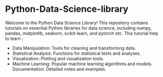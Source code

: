 # Python-Data-Science-library
Welcome to the Python Data Science Library! This repository contains tutorials on essential Python libraries for data science, including numpy, pandas, matplotlib, seaborn, scikit-learn, and pytorch etc. This tutorial help to learn :
* Data Manipulation: Tools for cleaning and transforming data.
* Statistical Analysis: Functions for statistical tests and analyses.
* Visualization: Plotting and visualization tools.
* Machine Learning: Popular machine learning algorithms and models.
Documentation: Detailed notes and examples.
